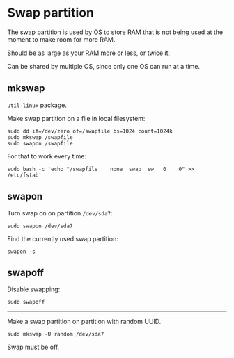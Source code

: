 # Swap partition

The swap partition is used by OS to store RAM that is not being used at the moment to make room for more RAM.

Should be as large as your RAM more or less, or twice it.

Can be shared by multiple OS, since only one OS can run at a time.

## mkswap

`util-linux` package.

Make swap partition on a file in local filesystem:

    sudo dd if=/dev/zero of=/swapfile bs=1024 count=1024k
    sudo mkswap /swapfile
    sudo swapon /swapfile

For that to work every time:

    sudo bash -c 'echo "/swapfile    none  swap  sw   0    0" >> /etc/fstab'

## swapon

Turn swap on on partition `/dev/sda7`:

    sudo swapon /dev/sda7

Find the currently used swap partition:

    swapon -s

## swapoff

Disable swapping:

    sudo swapoff

---

Make a swap partition on partition with random UUID.

    sudo mkswap -U random /dev/sda7

Swap must be off.
